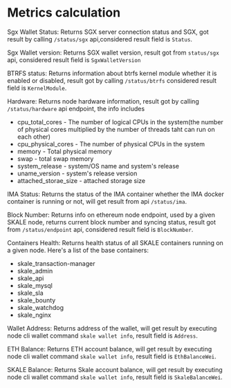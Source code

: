 # Metrics calculation

Sgx Wallet Status: Returns SGX server connection status and SGX, got result by calling `/status/sgx` api,considered result field is `Status`.

Sgx Wallet version: Returns SGX wallet version, result got from `status/sgx` api, considered result field is `SgxWalletVersion`

BTRFS status: Returns information about btrfs kernel module whether it is enabled or disabled, result got by calling `/status/btrfs` considered result field is `KernelModule`.

Hardware: Returns node hardware information, result got by calling `/status/hardware` api endpoint, the info includes 
- cpu_total_cores - The number of logical CPUs in the system(the number of physical cores multiplied by the number of threads taht can run on each other)
- cpu_physical_cores - The number of physical CPUs in the system
- memory - Total physical memory
- swap - total swap memory
- system_release - system/OS name and system's release
- uname_version - system's release version
- attached_storae_size - attached storage size

IMA Status: Returns the status of the IMA container whether the IMA docker container is running or not, will get result from api `/status/ima`.

Block Number: Returns info on ethereum node endpoint, used by a given SKALE node, returns current block number and syncing status, result got from `/status/endpoint` api, considered result field is `BlockNumber`.
   
Containers Health: Returns health status of all  SKALE containers running on a given node. Here's a list of the base containers:
   - skale_transaction-manager
   - skale_admin
   - skale_api
   - skale_mysql
   - skale_sla
   - skale_bounty
   - skale_watchdog
   - skale_nginx

Wallet Address: Returns address of the wallet, will get result by executing node cli wallet command `skale wallet info`, result field is `Address`.

ETH Balance: Returns ETH account balance, will get result by executing node cli wallet command `skale wallet info`, result field is `EthBalanceWei`.

SKALE Balance: Returns Skale account balance, will get result by executing node cli wallet command `skale wallet info`, result field is `SkaleBalanceWei`.







